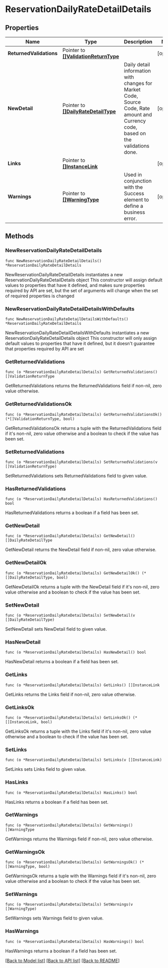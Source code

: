 # ReservationDailyRateDetailDetails

## Properties

Name | Type | Description | Notes
------------ | ------------- | ------------- | -------------
**ReturnedValidations** | Pointer to [**[]ValidationReturnType**](ValidationReturnType.md) |  | [optional] 
**NewDetail** | Pointer to [**[]DailyRateDetailType**](DailyRateDetailType.md) | Daily detail information with changes for Market Code, Source Code, Rate amount and Currency code, based on the validations done. | [optional] 
**Links** | Pointer to [**[]InstanceLink**](InstanceLink.md) |  | [optional] 
**Warnings** | Pointer to [**[]WarningType**](WarningType.md) | Used in conjunction with the Success element to define a business error. | [optional] 

## Methods

### NewReservationDailyRateDetailDetails

`func NewReservationDailyRateDetailDetails() *ReservationDailyRateDetailDetails`

NewReservationDailyRateDetailDetails instantiates a new ReservationDailyRateDetailDetails object
This constructor will assign default values to properties that have it defined,
and makes sure properties required by API are set, but the set of arguments
will change when the set of required properties is changed

### NewReservationDailyRateDetailDetailsWithDefaults

`func NewReservationDailyRateDetailDetailsWithDefaults() *ReservationDailyRateDetailDetails`

NewReservationDailyRateDetailDetailsWithDefaults instantiates a new ReservationDailyRateDetailDetails object
This constructor will only assign default values to properties that have it defined,
but it doesn't guarantee that properties required by API are set

### GetReturnedValidations

`func (o *ReservationDailyRateDetailDetails) GetReturnedValidations() []ValidationReturnType`

GetReturnedValidations returns the ReturnedValidations field if non-nil, zero value otherwise.

### GetReturnedValidationsOk

`func (o *ReservationDailyRateDetailDetails) GetReturnedValidationsOk() (*[]ValidationReturnType, bool)`

GetReturnedValidationsOk returns a tuple with the ReturnedValidations field if it's non-nil, zero value otherwise
and a boolean to check if the value has been set.

### SetReturnedValidations

`func (o *ReservationDailyRateDetailDetails) SetReturnedValidations(v []ValidationReturnType)`

SetReturnedValidations sets ReturnedValidations field to given value.

### HasReturnedValidations

`func (o *ReservationDailyRateDetailDetails) HasReturnedValidations() bool`

HasReturnedValidations returns a boolean if a field has been set.

### GetNewDetail

`func (o *ReservationDailyRateDetailDetails) GetNewDetail() []DailyRateDetailType`

GetNewDetail returns the NewDetail field if non-nil, zero value otherwise.

### GetNewDetailOk

`func (o *ReservationDailyRateDetailDetails) GetNewDetailOk() (*[]DailyRateDetailType, bool)`

GetNewDetailOk returns a tuple with the NewDetail field if it's non-nil, zero value otherwise
and a boolean to check if the value has been set.

### SetNewDetail

`func (o *ReservationDailyRateDetailDetails) SetNewDetail(v []DailyRateDetailType)`

SetNewDetail sets NewDetail field to given value.

### HasNewDetail

`func (o *ReservationDailyRateDetailDetails) HasNewDetail() bool`

HasNewDetail returns a boolean if a field has been set.

### GetLinks

`func (o *ReservationDailyRateDetailDetails) GetLinks() []InstanceLink`

GetLinks returns the Links field if non-nil, zero value otherwise.

### GetLinksOk

`func (o *ReservationDailyRateDetailDetails) GetLinksOk() (*[]InstanceLink, bool)`

GetLinksOk returns a tuple with the Links field if it's non-nil, zero value otherwise
and a boolean to check if the value has been set.

### SetLinks

`func (o *ReservationDailyRateDetailDetails) SetLinks(v []InstanceLink)`

SetLinks sets Links field to given value.

### HasLinks

`func (o *ReservationDailyRateDetailDetails) HasLinks() bool`

HasLinks returns a boolean if a field has been set.

### GetWarnings

`func (o *ReservationDailyRateDetailDetails) GetWarnings() []WarningType`

GetWarnings returns the Warnings field if non-nil, zero value otherwise.

### GetWarningsOk

`func (o *ReservationDailyRateDetailDetails) GetWarningsOk() (*[]WarningType, bool)`

GetWarningsOk returns a tuple with the Warnings field if it's non-nil, zero value otherwise
and a boolean to check if the value has been set.

### SetWarnings

`func (o *ReservationDailyRateDetailDetails) SetWarnings(v []WarningType)`

SetWarnings sets Warnings field to given value.

### HasWarnings

`func (o *ReservationDailyRateDetailDetails) HasWarnings() bool`

HasWarnings returns a boolean if a field has been set.


[[Back to Model list]](../README.md#documentation-for-models) [[Back to API list]](../README.md#documentation-for-api-endpoints) [[Back to README]](../README.md)


